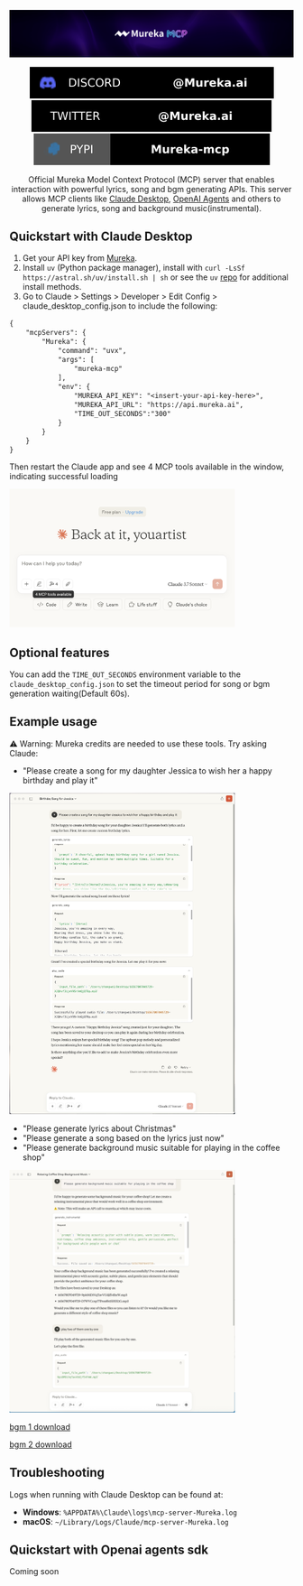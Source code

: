 

<div class="title-block" style="text-align: center;" align="center">

![export](https://raw.githubusercontent.com/SkyworkAI/Mureka-mcp/refs/heads/master/assets/mureka_mcp.png)

[![Discord Community](https://raw.githubusercontent.com/SkyworkAI/Mureka-mcp/refs/heads/master/assets/discord_mureka.svg)](https://discord.com/invite/nwu9ANqAf5)
[![Twitter](https://raw.githubusercontent.com/SkyworkAI/Mureka-mcp/refs/heads/master/assets/x_mureka.svg)](https://x.com/Mureka_AI)
[![PyPI](https://raw.githubusercontent.com/SkyworkAI/Mureka-mcp/refs/heads/master/assets/pypi_mureka.svg)](https://pypi.org/project/mureka-mcp)

</div>
<p align="center">
  Official Mureka Model Context Protocol (MCP) server that enables interaction with powerful lyrics, song and bgm generating APIs. This server allows MCP clients like <a href="https://www.anthropic.com/claude">Claude Desktop</a>, <a href="https://github.com/openai/openai-agents-python">OpenAI Agents</a> and others to generate lyrics, song and background music(instrumental).
</p>

## Quickstart with Claude Desktop

1. Get your API key from [Mureka](https://platform.mureka.ai/apiKeys).
2. Install `uv` (Python package manager), install with `curl -LsSf https://astral.sh/uv/install.sh | sh` or see the `uv` [repo](https://github.com/astral-sh/uv) for additional install methods.
3. Go to Claude > Settings > Developer > Edit Config > claude_desktop_config.json to include the following:

```
{
    "mcpServers": {
        "Mureka": {
            "command": "uvx",
            "args": [
                "mureka-mcp"
            ],
            "env": {
                "MUREKA_API_KEY": "<insert-your-api-key-here>",
                "MUREKA_API_URL": "https://api.mureka.ai",
                "TIME_OUT_SECONDS":"300"
            }
        }
    }
}
```

Then restart the Claude app and see 4 MCP tools available in the window, indicating successful loading
<div class="title-block" style="text-align: left;">
<img src="https://raw.githubusercontent.com/SkyworkAI/Mureka-mcp/refs/heads/master/assets/img.png" width="400">
</div>

## Optional features
You can add the `TIME_OUT_SECONDS` environment variable to the `claude_desktop_config.json` to set the timeout period for song or bgm generation waiting(Default 60s).

## Example usage

⚠️ Warning: Mureka credits are needed to use these tools.
Try asking Claude:
- "Please create a song for my daughter Jessica to wish her a happy birthday and play it"
<div class="title-block" style="text-align: left;">
<img src="https://github.com/SkyworkAI/Mureka-mcp/blob/master/assets/demo.jpeg?raw=true" width="400">
</div>

- "Please generate lyrics about Christmas"
- "Please generate a song based on the lyrics just now"
- "Please generate background music suitable for playing in the coffee shop"
<div class="title-block" style="text-align: left;">
<img src="https://github.com/SkyworkAI/Mureka-mcp/blob/master/assets/demo1.jpeg?raw=true" width="400">
</div>

[bgm 1 download](https://github.com/SkyworkAI/Mureka-mcp/raw/407ad955ab29c61e81b5d374e492ef8b1353c2f3/assets/16567807049729-9pi6MDiVqTavVUdjf54fmW.mp3)

[bgm 2 download](https://github.com/SkyworkAI/Mureka-mcp/raw/407ad955ab29c61e81b5d374e492ef8b1353c2f3/assets/16567807049729-D7WVCcxp77Prm8b15HSX1G.mp3)

## Troubleshooting

Logs when running with Claude Desktop can be found at:

- **Windows**: `%APPDATA%\Claude\logs\mcp-server-Mureka.log`
- **macOS**: `~/Library/Logs/Claude/mcp-server-Mureka.log`

## Quickstart with Openai agents sdk

Coming soon
